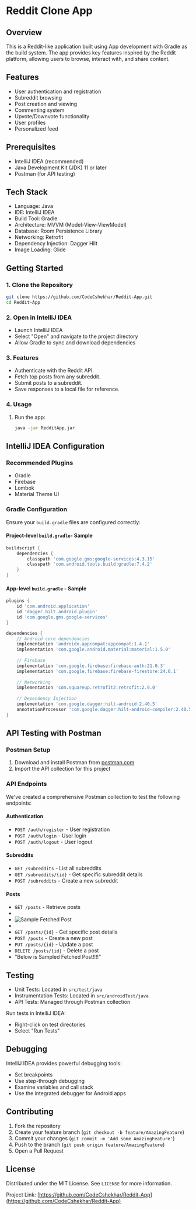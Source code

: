 # Reddit Clone App

## Overview
This is a Reddit-like application built using App development with Gradle as the build system. The app provides key features inspired by the Reddit platform, allowing users to browse, interact with, and share content.

## Features
- User authentication and registration
- Subreddit browsing
- Post creation and viewing
- Commenting system
- Upvote/Downvote functionality
- User profiles
- Personalized feed

## Prerequisites
- IntelliJ IDEA (recommended)
- Java Development Kit (JDK) 11 or later
- Postman (for API testing)

## Tech Stack
- Language: Java
- IDE: IntelliJ IDEA
- Build Tool: Gradle
- Architecture: MVVM (Model-View-ViewModel)
- Database: Room Persistence Library
- Networking: Retrofit
- Dependency Injection: Dagger Hilt
- Image Loading: Glide

## Getting Started

### 1. Clone the Repository
```bash
git clone https://github.com/CodeCshekhar/Reddit-App.git
cd Reddit-App
```

### 2. Open in IntelliJ IDEA
- Launch IntelliJ IDEA
- Select "Open" and navigate to the project directory
- Allow Gradle to sync and download dependencies

### 3. Features
- Authenticate with the Reddit API.
- Fetch top posts from any subreddit.
- Submit posts to a subreddit.
- Save responses to a local file for reference.

### 4. Usage
1. Run the app:
   ```bash
   java -jar RedditApp.jar


## IntelliJ IDEA Configuration

### Recommended Plugins
- Gradle
- Firebase
- Lombok
- Material Theme UI

### Gradle Configuration
Ensure your `build.gradle` files are configured correctly:

#### Project-level `build.gradle`- Sample
```groovy
buildscript {
    dependencies {
        classpath 'com.google.gms:google-services:4.3.15'
        classpath 'com.android.tools.build:gradle:7.4.2'
    }
}
```

#### App-level `build.gradle` - Sample
```groovy
plugins {
    id 'com.android.application'
    id 'dagger.hilt.android.plugin'
    id 'com.google.gms.google-services'
}

dependencies {
    // Android core dependencies
    implementation 'androidx.appcompat:appcompat:1.4.1'
    implementation 'com.google.android.material:material:1.5.0'
    
    // Firebase
    implementation 'com.google.firebase:firebase-auth:21.0.3'
    implementation 'com.google.firebase:firebase-firestore:24.0.1'
    
    // Networking
    implementation 'com.squareup.retrofit2:retrofit:2.9.0'
    
    // Dependency Injection
    implementation 'com.google.dagger:hilt-android:2.40.5'
    annotationProcessor 'com.google.dagger:hilt-android-compiler:2.40.5'
}
```

## API Testing with Postman

### Postman Setup
1. Download and install Postman from [postman.com](https://www.postman.com/downloads/)
2. Import the API collection for this project

### API Endpoints
We've created a comprehensive Postman collection to test the following endpoints:

#### Authentication
- `POST /auth/register` - User registration
- `POST /auth/login` - User login
- `POST /auth/logout` - User logout

#### Subreddits
- `GET /subreddits` - List all subreddits
- `GET /subreddits/{id}` - Get specific subreddit details
- `POST /subreddits` - Create a new subreddit

#### Posts
- `GET /posts` - Retrieve posts
-
- ![Sample Fetched Post](https://github.com/user-attachments/assets/ffca6c7c-0af7-4410-9740-47920b0a85a1)
- 
- `GET /posts/{id}` - Get specific post details
- `POST /posts` - Create a new post
- `PUT /posts/{id}` - Update a post
- `DELETE /posts/{id}` - Delete a post
- "Below is Sampled Fetched Post!!!!"


## Testing
- Unit Tests: Located in `src/test/java`
- Instrumentation Tests: Located in `src/androidTest/java`
- API Tests: Managed through Postman collection

Run tests in IntelliJ IDEA:
- Right-click on test directories
- Select "Run Tests"

## Debugging
IntelliJ IDEA provides powerful debugging tools:
- Set breakpoints
- Use step-through debugging
- Examine variables and call stack
- Use the integrated debugger for Android apps

## Contributing
1. Fork the repository
2. Create your feature branch (`git checkout -b feature/AmazingFeature`)
3. Commit your changes (`git commit -m 'Add some AmazingFeature'`)
4. Push to the branch (`git push origin feature/AmazingFeature`)
5. Open a Pull Request

## License
Distributed under the MIT License. See `LICENSE` for more information.

Project Link: [https://github.com/CodeCshekhar/Reddit-App](https://github.com/CodeCshekhar/Reddit-App)
